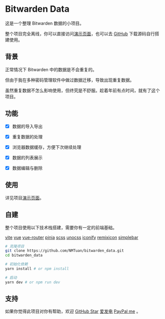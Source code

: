 <!--
 * @Author: NMTuan
 * @Email: NMTuan@qq.com
 * @Date: 2023-01-06 10:31:33
 * @LastEditTime: 2023-01-12 19:55:01
 * @LastEditors: NMTuan
 * @Description:
 * @FilePath: \bitwarden_data_de_duplication\README.md
-->

# Bitwarden Data

这是一个整理 Bitwarden 数据的小项目。

整个项目完全离线，你可以直接访问[演示页面](https://bitwarden.muyi.dev)，也可以去 [GitHub](https://github.com/NMTuan/bitwarden_data) 下载源码自行搭建使用。

## 背景

正常情况下 Bitwarden 中的数据是不会重复的。

但由于我在多种密码管理软件中做过数据迁移，导致出现重复数据。

虽然重复数据不怎么影响使用，但终究是不舒服。趁着年前有点时间，就有了这个项目。

## 功能

- [x] 数据的导入导出

- [x] 重复数据的处理

- [x] 浏览器数据缓存，方便下次继续处理

- [x] 数据的列表展示

- [x] 数据编辑与删除

## 使用

详见项目[演示页面](https://bitwarden.muyi.dev)。

## 自建

整个项目使用以下技术栈搭建，需要你有一定的前端基础。

[vite](https://vitejs.dev/) [vue](https://vuejs.org/) [vue-router](https://router.vuejs.org/) [pinia](https://pinia.vuejs.org/) [scss](https://sass-lang.com/) [unocss](https://uno.antfu.me/) [iconify](https://iconify.design/) [remixicon](https://remixicon.com/) [simplebar](http://grsmto.github.io/simplebar/)

```bash
# 克隆项目
git clone https://github.com/NMTuan/bitwarden_data.git
cd bitwarden_data

# 初始化依赖
yarn install # or npm install

# 启动
yarn dev # or npm run dev
```

## 支持

如果你觉得此项目对你有帮助，欢迎 [GitHub Star](https://github.com/NMTuan/bitwarden_data) [爱发电](https://afdian.net/a/muyi_dev/plan) [PayPal me](https://paypal.me/muyi86) 。
